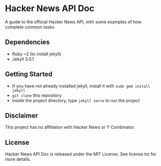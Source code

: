 # Hacker News API Doc

A guide to the official Hacker News API, with some examples of how complete common tasks.

## Dependencies

* Ruby ~2 (to install jekyll)
* Jekyll 3.0.1

## Getting Started

* If you have not already installed jekyll, install it with `sudo gem install jekyll`
* `git clone` this repository
* Inside the project directory, type `jekyll serve` to run the project

## Disclaimer

This project has no affiliation with Hacker News or Y Combinator.

## License

Hacker News API Doc is released under the MIT License. See license.txt for more details.